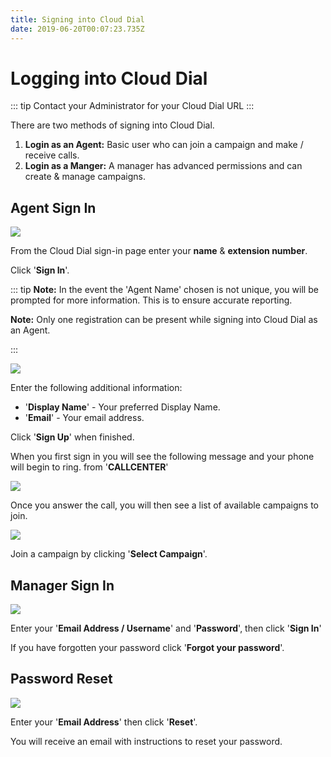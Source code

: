 ```yaml
---
title: Signing into Cloud Dial
date: 2019-06-20T00:07:23.735Z
---
```

# Logging into Cloud Dial

::: tip
Contact your Administrator for your Cloud Dial URL
:::

There are two methods of signing into Cloud Dial.

1. **Login as an Agent:** Basic user who can join a campaign and make / receive calls.
2. **Login as a Manger:** A manager has advanced permissions and can create & manage campaigns.

## Agent Sign In


![](/images/clouddial_agent_login.png)

From the Cloud Dial sign-in page enter your **name** & **extension number**.

Click '**Sign In**'.

::: tip
**Note:** In the event the 'Agent Name' chosen is not unique, you will be prompted for more information. This is to ensure accurate reporting.

**Note:** Only one registration can be present while signing into Cloud Dial as an Agent.

:::

![](/images/clouddial_agentcreate.png)

Enter the following additional information:

* '**Display Name**' - Your preferred Display Name.
* '**Email**' - Your email address.

Click '**Sign Up**' when finished.

When you first sign in you will see the following message and your phone will begin to ring. from '**CALLCENTER**'

![](/images/clouddial_connecting.png)

Once you answer the call, you will then see a list of available campaigns to join.


![](/images/clouddial_selectcampaign.png)

Join a campaign by clicking '**Select Campaign**'.

## Manager Sign In



![](/images/clouddial_manager_login.png)

Enter your '**Email Address / Username**' and '**Password**', then click '**Sign In**'

If you have forgotten your password click '**Forgot your password**'.

## Password Reset

![](/images/clouddial_forgot_password.png)

Enter your '**Email Address**' then click '**Reset**'.

You will receive an email with instructions to reset your password.